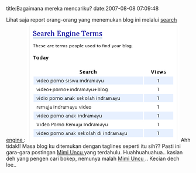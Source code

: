 title:Bagaimana mereka mencariku?
date:2007-08-08 07:09:48

Lihat saja report orang-orang yang menemukan blog ini melalui
<a href="http://en.wikipedia.org/wiki/Search_engine">
 search engine
</a>
:
![image](/img/wordpress/2007-08-porno2.jpg)
Ahh tidak!! Masa blog ku ditemukan dengan taglines seperti itu sih?? Pasti ini gara-gara postingan
<a href="http://kecebongsoft.wordpress.com/2007/07/12/mimi-uncu/">
 Mimi Uncu
</a>
yang terdahulu. Huahhuahuahua.. kasian deh yang pengen cari bokep, nemunya malah
<a href="http://kecebongsoft.wordpress.com/2007/07/12/mimi-uncu/">
 Mimi Uncu
</a>
.. Kecian dech loe..
